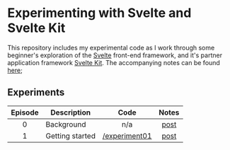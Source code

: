 # Experimenting with Svelte and Svelte Kit

This repository includes my experimental code as I work through some beginner's exploration of the [Svelte](https://svelte.dev/) front-end framework, and it's partner application framework [Svelte Kit](https://kit.svelte.dev/docs).
The accompanying notes can be found [here]();

## Experiments

| Episode | Description | Code | Notes |
| :-----: | ----------- | :--: | :---: |
| 0       | Background  | n/a  |  [post](https://www.synesthesia.co.uk/note/2021/09/17/experimenting-with-svelte-ep00/) |
| 1 |Getting started | [/experiment01](experiment01/)|[post](https://www.synesthesia.co.uk/note/2021/09/17/experimenting-with-svelte-ep01/)|


